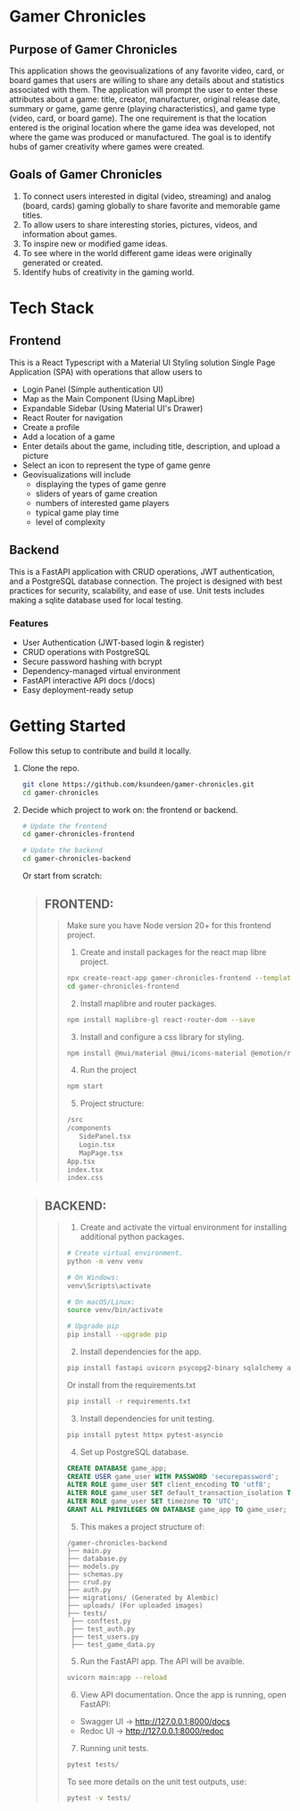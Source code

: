 # Gamer Chronicles

## Purpose of Gamer Chronicles
This application shows the geovisualizations of any favorite video, card, or board games that users are willing to share any details about and statistics associated with them. The application will prompt the user to enter these attributes about a game: title, creator, manufacturer, original release date, summary or game, game genre (playing characteristics), and game type (video, card, or board game). The one requirement is that the location entered is the original location where the game idea was developed, not where the game was produced or manufactured. The goal is to identify hubs of gamer creativity where games were created. 

## Goals of Gamer Chronicles
1. To connect users interested in digital (video, streaming) and analog (board, cards) gaming globally to share favorite and memorable game titles. 
2. To allow users to share interesting stories, pictures, videos, and information about games.
3. To inspire new or modified game ideas.
4. To see where in the world different game ideas were originally generated or created.
5. Identify hubs of creativity in the gaming world.

# Tech Stack
## Frontend
This is a React Typescript with a Material UI Styling solution Single Page Application (SPA) with operations that allow users to 
- Login Panel (Simple authentication UI)
- Map as the Main Component (Using MapLibre)
- Expandable Sidebar (Using Material UI's Drawer)
- React Router for navigation
- Create a profile
- Add a location of a game
- Enter details about the game, including title, description, and upload a picture
- Select an icon to represent the type of game genre
- Geovisualizations will include 
  - displaying the types of game genre
  - sliders of years of game creation 
  - numbers of interested game players
  - typical game play time
  - level of complexity
  
## Backend
This is a FastAPI application with CRUD operations, JWT authentication, and a PostgreSQL database connection. The project is designed with best practices for security, scalability, and ease of use. Unit tests includes making a sqlite database used for local testing.

### Features
- User Authentication (JWT-based login & register)
- CRUD operations with PostgreSQL
- Secure password hashing with bcrypt
- Dependency-managed virtual environment
- FastAPI interactive API docs (/docs)
- Easy deployment-ready setup

# Getting Started
Follow this setup to contribute and build it locally.

1. Clone the repo.
    ```bash
    git clone https://github.com/ksundeen/gamer-chronicles.git
    cd gamer-chronicles
    ```

2. Decide which project to work on: the frontend or backend.
    ```bash
    # Update the frontend
    cd gamer-chronicles-frontend

    # Update the backend
    cd gamer-chronicles-backend
    ```

    Or start from scratch:

    > ## FRONTEND:
    >> Make sure you have Node version 20+ for this frontend project. 
    >> 1. Create and install packages for the react map libre project.
    >>```bash
    >>npx create-react-app gamer-chronicles-frontend --template typescript
    >>cd gamer-chronicles-frontend
    >>```
    >>
    >> 2. Install maplibre and router packages.
    >>```bash
    >>npm install maplibre-gl react-router-dom --save
    >>```
    >>
    >> 3. Install and configure a css library for styling.
    >>```bash
    >>npm install @mui/material @mui/icons-material @emotion/react @emotion/styled --save
    >>```
    >>
    >> 4. Run the project
    >>```bash
    >>npm start
    >>```
    >>
    >> 5. Project structure:
    >>```bash
    >>/src
    >>/components
    >>    SidePanel.tsx
    >>    Login.tsx
    >>    MapPage.tsx
    >>App.tsx
    >>index.tsx
    >>index.css
    >>```


    > ## BACKEND: 
    >> 1. Create and activate the virtual environment for installing additional python packages.
    >>
    >>```bash
    >># Create virtual environment.
    >>python -m venv venv
    >>
    >># On Windows:
    >>venv\Scripts\activate
    >>
    >># On macOS/Linux:
    >>source venv/bin/activate
    >>
    >># Upgrade pip
    >>pip install --upgrade pip
    >>```
    >> 2. Install dependencies for the app.
    >>
    >>```bash
    >>pip install fastapi uvicorn psycopg2-binary sqlalchemy alembic pydantic bcrypt python-multipart python-jose[cryptography] pillow\
    >>```
    >> Or install from the requirements.txt
    >>```bash
    >>pip install -r requirements.txt
    >>```
    >>
    >> 3. Install dependencies for unit testing.
    >>```bash
    >>pip install pytest httpx pytest-asyncio
    >>```
    >> 4. Set up PostgreSQL database.
    >>```sql
    >>CREATE DATABASE game_app;
    >>CREATE USER game_user WITH PASSWORD 'securepassword';
    >>ALTER ROLE game_user SET client_encoding TO 'utf8';
    >>ALTER ROLE game_user SET default_transaction_isolation TO 'read committed';
    >>ALTER ROLE game_user SET timezone TO 'UTC';
    >>GRANT ALL PRIVILEGES ON DATABASE game_app TO game_user;
    >>```
    >> 5. This makes a project structure of:
    >>```pgsql
    >>/gamer-chronicles-backend
    >>├── main.py
    >>├── database.py
    >>├── models.py
    >>├── schemas.py
    >>├── crud.py
    >>├── auth.py
    >>├── migrations/ (Generated by Alembic)
    >>├── uploads/ (For uploaded images)
    >>├── tests/
    >>  ├── conftest.py
    >>  ├── test_auth.py
    >>  ├── test_users.py
    >>  ├── test_game_data.py
    >>```
    >>
    >> 5. Run the FastAPI app. The API will be avaible.
    >>```bash
    >>uvicorn main:app --reload
    >>```
    >>
    >> 6. View API documentation. Once the app is running, open FastAPI:
    >>* Swagger UI → http://127.0.0.1:8000/docs
    >>* Redoc UI → http://127.0.0.1:8000/redoc
    >>
    >> 7. Running unit tests.
    >>```bash
    >>pytest tests/
    >>```
    >> To see more details on the unit test outputs, use:
    >>```bash
    >>pytest -v tests/
    >>```
